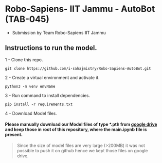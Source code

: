 # Robo-Sapiens- IIT Jammu - AutoBot  (TAB-045)

 - Submission by Team Robo-Sapiens IIT Jammu


## Instructions to run the model.


1 - Clone this repo.
```
git clone https://github.com/i-sahajmistry/Robo-Sapiens-AutoBot.git
```
2 - Create a virtual environment and activate it.
```
python3 -m venv envName
```
3 - Run command to install dependencies.
```
pip install -r requirements.txt
```
4 - Download Model files.
#### Please manually download our Model files of type *.pth from [google drive](https://drive.google.com/drive/folders/11R1dtkgiS13rvqz99jDr5cWBxbvjurrT?usp=sharing) and keep those in root of this repository, where the main.ipynb file is present.
> Since the size of model files are very large (>200MB) it was not possible to push it on github hence we kept those files on google drive.






